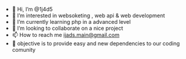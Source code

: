 - 👋 Hi, I’m @1j4d5
- 👀 I’m interested in websoketing , web api & web development
- 🌱 I’m currently learning php in a advanced level
- 💞️ I’m looking to collaborate on a nice project
- 📫 How to reach me ijads.main@gmail.com
- 🔑 objective is to provide easy and new dependencies to our coding comunity 
